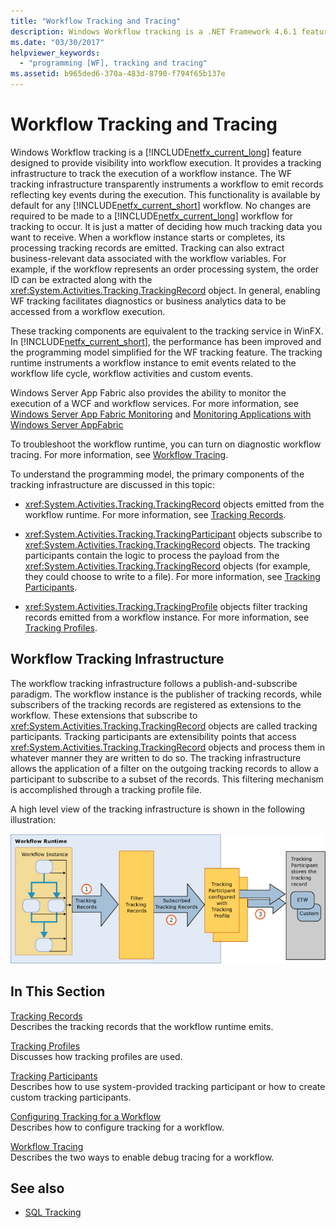 ```yaml
---
title: "Workflow Tracking and Tracing"
description: Windows Workflow tracking is a .NET Framework 4.6.1 feature that provides a tracking infrastructure to track the execution of a workflow instance.
ms.date: "03/30/2017"
helpviewer_keywords: 
  - "programming [WF], tracking and tracing"
ms.assetid: b965ded6-370a-483d-8790-f794f65b137e
---
```

# Workflow Tracking and Tracing

Windows Workflow tracking is a [!INCLUDE[netfx_current_long](../../../includes/netfx-current-long-md.md)] feature designed to provide visibility into workflow execution. It provides a tracking infrastructure to track the execution of a workflow instance. The WF tracking infrastructure transparently instruments a workflow to emit records reflecting key events during the execution. This functionality is available by default for any [!INCLUDE[netfx_current_short](../../../includes/netfx-current-short-md.md)] workflow. No changes are required to be made to a [!INCLUDE[netfx_current_long](../../../includes/netfx-current-long-md.md)] workflow for tracking to occur. It is just a matter of deciding how much tracking data you want to receive. When a workflow instance starts or completes, its processing tracking records are emitted. Tracking can also extract business-relevant data associated with the workflow variables. For example, if the workflow represents an order processing system, the order ID can be extracted along with the <xref:System.Activities.Tracking.TrackingRecord> object. In general, enabling WF tracking facilitates diagnostics or business analytics data to be accessed from a workflow execution.  
  
 These tracking components are equivalent to the tracking service in WinFX. In [!INCLUDE[netfx_current_short](../../../includes/netfx-current-short-md.md)], the performance has been improved and the programming model simplified for the WF tracking feature. The tracking runtime instruments a workflow instance to emit events related to the workflow life cycle, workflow activities and custom events.  
  
 Windows Server App Fabric also provides the ability to monitor the execution of a WCF and workflow services. For more information, see [Windows Server App Fabric Monitoring](/previous-versions/appfabric/ee677251(v=azure.10)) and [Monitoring Applications with Windows Server AppFabric](/previous-versions/appfabric/ee677276(v=azure.10))  
  
 To troubleshoot the workflow runtime, you can turn on diagnostic workflow tracing. For more information, see [Workflow Tracing](workflow-tracing.md).  
  
 To understand the programming model, the primary components of the tracking infrastructure are discussed in this topic:  
  
- <xref:System.Activities.Tracking.TrackingRecord> objects emitted from the workflow runtime. For more information, see [Tracking Records](tracking-records.md).  
  
- <xref:System.Activities.Tracking.TrackingParticipant> objects subscribe to <xref:System.Activities.Tracking.TrackingRecord> objects. The tracking participants contain the logic to process the payload from the <xref:System.Activities.Tracking.TrackingRecord> objects (for example, they could choose to write to a file). For more information, see [Tracking Participants](tracking-participants.md).  
  
- <xref:System.Activities.Tracking.TrackingProfile> objects filter tracking records emitted from a workflow instance. For more information, see [Tracking Profiles](tracking-profiles.md).  
  
## Workflow Tracking Infrastructure  

 The workflow tracking infrastructure follows a publish-and-subscribe paradigm. The workflow instance is the publisher of tracking records, while subscribers of the tracking records are registered as extensions to the workflow. These extensions that subscribe to <xref:System.Activities.Tracking.TrackingRecord> objects are called tracking participants. Tracking participants are extensibility points that access <xref:System.Activities.Tracking.TrackingRecord> objects and process them in whatever manner they are written to do so. The tracking infrastructure allows the application of a filter on the outgoing tracking records to allow a participant to subscribe to a subset of the records. This filtering mechanism is accomplished through a tracking profile file.  
  
 A high level view of the tracking infrastructure is shown in the following illustration:  
  
 ![Screenshot that shows the workflow tracking infrastructure.](./media/workflow-tracking-and-tracing/workflow-tracking-infrastructure.gif "WV")  
  
## In This Section  

 [Tracking Records](tracking-records.md)  
 Describes the tracking records that the workflow runtime emits.  
  
 [Tracking Profiles](tracking-profiles.md)  
 Discusses how tracking profiles are used.  
  
 [Tracking Participants](tracking-participants.md)  
 Describes how to use system-provided tracking participant or how to create custom tracking participants.  
  
 [Configuring Tracking for a Workflow](configuring-tracking-for-a-workflow.md)  
 Describes how to configure tracking for a workflow.  
  
 [Workflow Tracing](workflow-tracing.md)  
 Describes the two ways to enable debug tracing for a workflow.  
  
## See also

- [SQL Tracking](./samples/sql-tracking.md)
